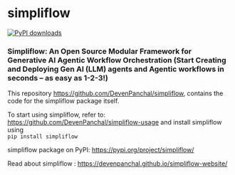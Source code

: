 # simpliflow

[![PyPI downloads](https://img.shields.io/pypi/dm/your-package-name.svg)](https://pypi.org/project/simpliflow/)

### Simpliflow: An Open Source Modular Framework for Generative AI Agentic Workflow Orchestration (Start Creating and Deploying Gen AI (LLM) agents and Agentic workflows in seconds – as easy as 1-2-3!)

This repository https://github.com/DevenPanchal/simpliflow, contains the code for the simpliflow package itself.

To start using simpliflow, refer to: https://github.com/DevenPanchal/simpliflow-usage and install simpliflow using  
```pip install simpliflow``` 

simpliflow package on PyPI: https://pypi.org/project/simpliflow/ 

Read about simpliflow : https://devenpanchal.github.io/simpliflow-website/
